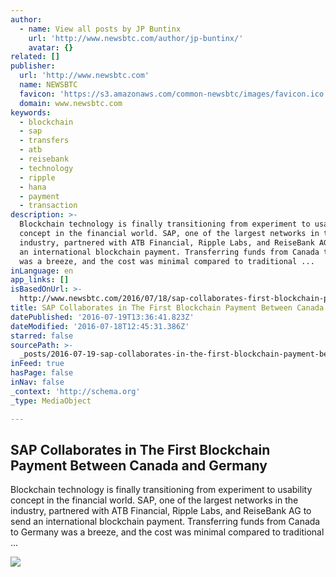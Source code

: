 ```yaml
---
author:
  - name: View all posts by JP Buntinx
    url: 'http://www.newsbtc.com/author/jp-buntinx/'
    avatar: {}
related: []
publisher:
  url: 'http://www.newsbtc.com'
  name: NEWSBTC
  favicon: 'https://s3.amazonaws.com/common-newsbtc/images/favicon.ico'
  domain: www.newsbtc.com
keywords:
  - blockchain
  - sap
  - transfers
  - atb
  - reisebank
  - technology
  - ripple
  - hana
  - payment
  - transaction
description: >-
  Blockchain technology is finally transitioning from experiment to usability
  concept in the financial world. SAP, one of the largest networks in the
  industry, partnered with ATB Financial, Ripple Labs, and ReiseBank AG to send
  an international blockchain payment. Transferring funds from Canada to Germany
  was a breeze, and the cost was minimal compared to traditional ...
inLanguage: en
app_links: []
isBasedOnUrl: >-
  http://www.newsbtc.com/2016/07/18/sap-collaborates-first-blockchain-payment-canada-germany/
title: SAP Collaborates in The First Blockchain Payment Between Canada and Germany
datePublished: '2016-07-19T13:36:41.823Z'
dateModified: '2016-07-18T12:45:31.386Z'
starred: false
sourcePath: >-
  _posts/2016-07-19-sap-collaborates-in-the-first-blockchain-payment-between-can.md
inFeed: true
hasPage: false
inNav: false
_context: 'http://schema.org'
_type: MediaObject

---
```

<article style=""><h1>SAP Collaborates in The First Blockchain Payment Between Canada and Germany</h1><p>Blockchain technology is finally transitioning from experiment to usability concept in the financial world. SAP, one of the largest networks in the industry, partnered with ATB Financial, Ripple Labs, and ReiseBank AG to send an international blockchain payment. Transferring funds from Canada to Germany was a breeze, and the cost was minimal compared to traditional ...</p><img src="http://s3.amazonaws.com/main-newsbtc-images/2016/07/18131837/shutterstock_282867155.jpg" /></article>
